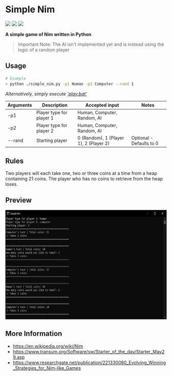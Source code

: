 # Simple Nim

[![](https://img.shields.io/badge/Language-Python-yellow.svg?style=flat)](https://en.wikipedia.org/wiki/Python_(programming_language)) 
[![](https://img.shields.io/github/languages/code-size/Tosox/Simple-Nim?color=blue&label=Code%20size&style=flat)](https://github.com/Tosox/Simple-Nim)
[![](https://tokei.rs/b1/github/TosoxDev/Simple-Nim?color=red&label=Total%20lines&style=flat)](https://github.com/Tosox/Simple-Nim)

**A simple game of Nim written in Python**

> Important Note: The AI isn't implemented yet and is instead using the logic of a random player

## Usage

```bash
# Example
> python ./simple_nim.py -p1 Human -p2 Computer --rand 1
```

_Alternatively, simply execute ['play.bat'](play.bat)_

| Arguments     | Description                | Accepted input                         | Notes                       |
|---------------|----------------------------|----------------------------------------|-----------------------------|
| -p1           | Player type for player 1   | Human, Computer, Random, AI            |                             |
| -p2           | Player type for player 2   | Human, Computer, Random, AI            |                             |
| --rand        | Starting player            | 0 (Random), 1 (Player 1), 2 (Player 2) | Optional - Defaults to 0    |

## Rules

Two players will each take one, two or three coins at a time from a heap containing 21 coins.
The player who has no coins to retrieve from the heap loses.

## Preview

<img src="readme-res/preview.jpg" width="650" height="340"/>

## More Information

* https://en.wikipedia.org/wiki/Nim
* https://www.transum.org/Software/sw/Starter_of_the_day/Starter_May29.asp
* https://www.researchgate.net/publication/221330080_Evolving_Winning_Strategies_for_Nim-like_Games

